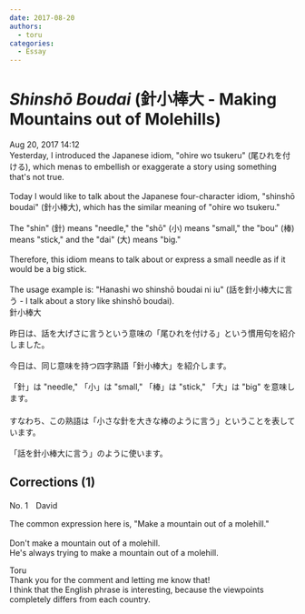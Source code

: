 ```yaml
---
date: 2017-08-20
authors:
  - toru
categories:
  - Essay
---
```


<h1 id="subject_show"><strong><em>Shinshō Boudai</strong></em> (針小棒大 - Making Mountains out of Molehills)</h1>
<div class="date">Aug 20, 2017 14:12</div>
<div id="post"><div id="body_show_ori">
Yesterday, I introduced the Japanese idiom, "ohire wo tsukeru" (尾ひれを付ける), which menas to embellish or exaggerate a story using something that's not true.<br/><br/>Today I would like to talk about the Japanese four-character idiom, "shinshō boudai" (針小棒大), which has the similar meaning of "ohire wo tsukeru."<br/><br/>The "shin" (針) means "needle," the "shō" (小) means "small," the "bou" (棒) means "stick," and the "dai" (大) means "big."<br/><br/>Therefore, this idiom means to talk about or express a small needle as if it would be a big stick.<br/><br/>The usage example is: "Hanashi wo shinshō boudai ni iu" (話を針小棒大に言う - I talk about a story like shinshō boudai).
</div></div>

<!-- more -->

<div id="post_ja"><div id="body_show_mo">
針小棒大<br/><br/>昨日は、話を大げさに言うという意味の「尾ひれを付ける」という慣用句を紹介しました。<br/><br/>今日は、同じ意味を持つ四字熟語「針小棒大」を紹介します。<br/><br/>「針」は "needle," 「小」は "small," 「棒」は "stick," 「大」は "big" を意味します。<br/>　<br/>すなわち、この熟語は「小さな針を大きな棒のように言う」ということを表しています。<br/><br/>「話を針小棒大に言う」のように使います。
</div></div>

## Corrections (1)
<div id="block"><div class="first_name"> No. 1　<span class="just_name">David</span></div><div id="block2">
<p class="comment_small">
 The common expression here is, "Make a mountain out of a molehill."
 <br/>
 <br/>
 Don't make a mountain out of a molehill.
 <br/>
 He's always trying to make a mountain out of a molehill.
</p>

</div><div class="name"><span class="just_name">Toru</span><br>
Thank you for the comment and letting me know that!<br/>I think that the English phrase is interesting, because the viewpoints completely differs from each country.
</div>
</div>
